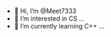 - 👋 Hi, I’m @Meet7333
- 👀 I’m interested in CS ...
- 🌱 I’m currently learning C++ ...

<!---
Meet7333/Meet7333 is a ✨ special ✨ repository because its `README.md` (this file) appears on your GitHub profile.
You can click the Preview link to take a look at your changes.
--->

